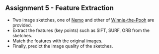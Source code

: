 ## Assignment 5 - Feature Extraction

- Two image sketches, one of [Nemo](https://en.wikipedia.org/wiki/Finding_Nemo) and other of [Winnie-the-Pooh](https://en.wikipedia.org/wiki/Winnie-the-Pooh) are provided.
- Extract the features (key points) such as SIFT, SURF, ORB from the sketches.
- Match the features with the original images.
- Finally, predict the image quality of the sketches.